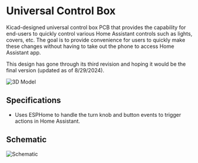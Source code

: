 # Universal Control Box

Kicad-designed universal control box PCB that provides the capability for end-users to quickly control various Home Assistant controls such as lights, covers, etc. The goal is to provide convenience for users to quickly make these changes without having to take out the phone to access Home Assistant app.

This design has gone through its third revision and hoping it would be the final version (updated as of 8/29/2024).

![3D Model](images/3d_model.png)

## Specifications

* Uses ESPHome to handle the turn knob and button events to trigger actions in Home Assistant.

## Schematic

![Schematic](images/schematic.png)
